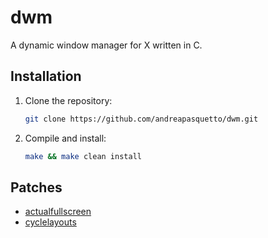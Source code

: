 # dwm

A dynamic window manager for X written in C.

## Installation

1. Clone the repository:

    ```sh
    git clone https://github.com/andreapasquetto/dwm.git
    ```

2. Compile and install:

    ```sh
    make && make clean install
    ```

## Patches

- [actualfullscreen](https://dwm.suckless.org/patches/actualfullscreen)
- [cyclelayouts](https://dwm.suckless.org/patches/cyclelayouts)
